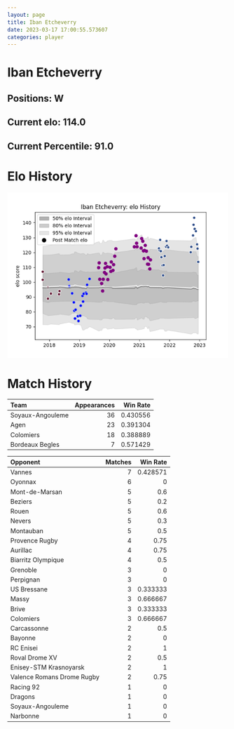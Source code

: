 ```yaml
---  
layout: page  
title: Iban Etcheverry  
date: 2023-03-17 17:00:55.573607  
categories: player  
---
```

# Iban Etcheverry

## Positions: W

## Current elo: 114.0

## Current Percentile: 91.0

# Elo History


![elo history](history_IbanEtcheverry.png)
# Match History


| Team             |   Appearances |   Win Rate |
|:-----------------|--------------:|-----------:|
| Soyaux-Angouleme |            36 |   0.430556 |
| Agen             |            23 |   0.391304 |
| Colomiers        |            18 |   0.388889 |
| Bordeaux Begles  |             7 |   0.571429 |

| Opponent                   |   Matches |   Win Rate |
|:---------------------------|----------:|-----------:|
| Vannes                     |         7 |   0.428571 |
| Oyonnax                    |         6 |   0        |
| Mont-de-Marsan             |         5 |   0.6      |
| Beziers                    |         5 |   0.2      |
| Rouen                      |         5 |   0.6      |
| Nevers                     |         5 |   0.3      |
| Montauban                  |         5 |   0.5      |
| Provence Rugby             |         4 |   0.75     |
| Aurillac                   |         4 |   0.75     |
| Biarritz Olympique         |         4 |   0.5      |
| Grenoble                   |         3 |   0        |
| Perpignan                  |         3 |   0        |
| US Bressane                |         3 |   0.333333 |
| Massy                      |         3 |   0.666667 |
| Brive                      |         3 |   0.333333 |
| Colomiers                  |         3 |   0.666667 |
| Carcassonne                |         2 |   0.5      |
| Bayonne                    |         2 |   0        |
| RC Enisei                  |         2 |   1        |
| Roval Drome XV             |         2 |   0.5      |
| Enisey-STM Krasnoyarsk     |         2 |   1        |
| Valence Romans Drome Rugby |         2 |   0.75     |
| Racing 92                  |         1 |   0        |
| Dragons                    |         1 |   0        |
| Soyaux-Angouleme           |         1 |   0        |
| Narbonne                   |         1 |   0        |